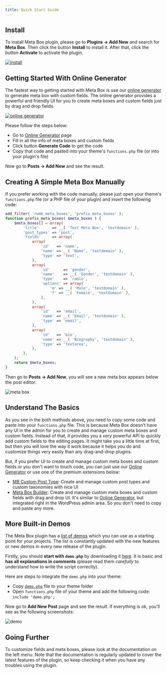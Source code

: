 ```yaml
---
title: Quick Start Guide
---
```


## Install

To install Meta Box plugin, please go to **Plugins &rarr; Add New** and search for **Meta Box**. Then click the button **Install** to install it. After that, click the button **Activate** to activate the plugin.

[![install](http://i.imgur.com/1YmG3EE.png)](http://i.imgur.com/1YmG3EE.png)

## Getting Started With Online Generator

The fastest way to getting started with Meta Box is use our [online generator](https://metabox.io/online-generator/) to generate meta box with custom fields. The online generator provides a powerful and friendly UI for you to create meta boxes and custom fields just by drag and drop fields.

[![online generator](https://i.imgur.com/r6ITYZi.png)](https://i.imgur.com/r6ITYZi.png)

Please follow the steps below:

- Go to [Online Generator](https://metabox.io/online-generator/) page
- Fill in all the info of meta boxes and custom fields
- Click button **Generate Code** to get the code
- Copy that code and pasted into your theme's `functions.php` file (or into your plugin's file)

Now go to **Posts &rarr; Add New** and see the result.

## Creating A Simple Meta Box Manually

If you prefer working with the code manually, please just open your theme's `functions.php` file (or a PHP file of your plugin) and insert the following code:

```php
add_filter( 'rwmb_meta_boxes', 'prefix_meta_boxes' );
function prefix_meta_boxes( $meta_boxes ) {
    $meta_boxes[] = array(
        'title'      => __( 'Test Meta Box', 'textdomain' ),
        'post_types' => 'post',
        'fields'     => array(
            array(
                'id'   => 'name',
                'name' => __( 'Name', 'textdomain' ),
                'type' => 'text',
            ),
            array(
                'id'      => 'gender',
                'name'    => __( 'Gender', 'textdomain' ),
                'type'    => 'radio',
                'options' => array(
                    'm' => __( 'Male', 'textdomain' ),
                    'f' => __( 'Female', 'textdomain' ),
                ),
            ),
            array(
                'id'   => 'email',
                'name' => __( 'Email', 'textdomain' ),
                'type' => 'email',
            ),
            array(
                'id'   => 'bio',
                'name' => __( 'Biography', 'textdomain' ),
                'type' => 'textarea',
            ),
        ),
    );
    return $meta_boxes;
}
```

Then go to **Posts &rarr; Add New**, you will see a new meta box appears below the post editor:

![meta box](http://i.imgur.com/NLlFkFM.png)

## Understand The Basics

As you see in the both methods above, you need to copy some code and paste into your `functions.php` file. This is because Meta Box doesn't have any UI in the admin for you to create and manage custom meta boxes and custom fields. Instead of that, it provides you a *very* powerful API to quickly add custom fields to the editing pages. It might take you a little time at first, but then you will love the way it work because it helps you do and customize things very easily than any drag-and-drop plugins.

But, if you prefer UI to create and manage custom meta boxes and custom fields or you don't want to touch code, you can just use our [Online Generator](https://metabox.io/online-generator/) or use one of the premium extensions below:

- [MB Custom Post Type](https://metabox.io/plugins/custom-post-type/): Create and manage custom post types and custom taxonomies with nice UI
- [Meta Box Builder](https://metabox.io/plugins/meta-box-builder/): Create and manage custom meta boxes and custom fields with drag and drop UI. It's similar to [Online Generator](https://metabox.io/online-generator/), but integrated right in the WordPress admin area. So you don't need to copy and paste any more.

## More Built-in Demos

The Meta Box plugin has a [list of demos](https://github.com/wpmetabox/meta-box/tree/master/demo) which you can use as a starting point for your projects. The list is constantly updated with the new features or new demos in every new release of the plugin.

Firstly, you should **start with `demo.php`** by downloading it [here](https://github.com/wpmetabox/meta-box/blob/master/demo/demo.php). It is basic and **has all explanations in comments** (please read them *carefully* to understand how to write the script correctly).

Here are steps to integrate the `demo.php` into your theme:

- Copy [`demo.php`](https://github.com/wpmetabox/meta-box/blob/master/demo/demo.php) file to your theme folder
- Open `functions.php` file of your theme and add the following code: `include 'demo.php';`

Now go to **Add New Post** page and see the result. If everything is ok, you'll see as the following screenshots:

![demo](http://i.imgur.com/7JbfV3D.png)

## Going Further

To customize fields and meta boxes, please look at the documentation on the left menu. Note that the documentation is regularly updated to cover the latest features of the plugin, so keep checking it when you have any troubles using the plugin.